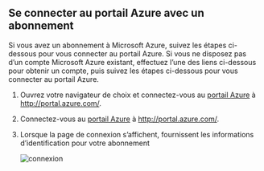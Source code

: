 
<!--
includes/sql-database-include-getting-started-v12portal-gettings-an-account.md

Latest Freshness check:  2016-04-11 , carlrab.

As of circa 2016-04-11, the following topics might include this include:
articles/sql-database/sql-database-get-started-tutorial.md

## Connecting to the Azure Portal with a subscription

-->
## <a name="connecting-to-the-azure-portal-with-a-subscription"></a>Se connecter au portail Azure avec un abonnement

Si vous avez un abonnement à Microsoft Azure, suivez les étapes ci-dessous pour vous connecter au portail Azure. Si vous ne disposez pas d’un compte Microsoft Azure existant, effectuez l’une des liens ci-dessous pour obtenir un compte, puis suivez les étapes ci-dessous pour vous connecter au portail Azure.

1. Ouvrez votre navigateur de choix et connectez-vous au [portail Azure](https://portal.azure.com/) à http://portal.azure.com/.

1. Connectez-vous au [portail Azure](https://portal.azure.com/) à http://portal.azure.com/.

2. Lorsque la page de connexion s’affichent, fournissent les informations d’identification pour votre abonnement

   ![connexion][1]

<!-- Image references. -->

[1]: ./media/sql-database-getting-started-tutorial/login.png




<!--

-->
